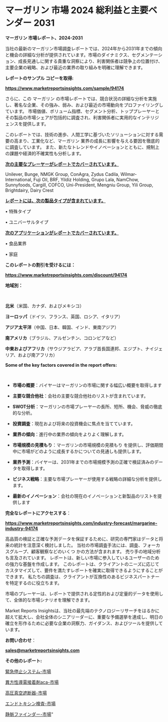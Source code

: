 # マーガリン 市場 2024 総利益と主要ベンダー 2031

<strong>マーガリン 市場レポート、2024-2031</strong>

当社の最新のマーガリン市場調査レポートでは、2024年から2031年までの傾向と機会の詳細な分析が提供されています。市場のダイナミクス、セグメンテーション、成長見通しに関する貴重な洞察により、利害関係者は競争上の位置付け、主要企業の戦略、および最近の業界の取り組みを明確に理解できます。



<strong>レポートのサンプル コピーを取得:</strong> <a href=https://www.marketreportsinsights.com/sample/94174>

<strong><u>https://www.marketreportsinsights.com/sample/94174</u></strong></a>

さらに、この マーガリン の市場レポートでは、競合状況の詳細な分析を実施し、著名な企業、その強み、弱み、および最近の市場動向をプロファイリングしています。 市場価値、ボリューム指標、セグメント分析、トッププレーヤーとその製品の市場シェアが包括的に調査され、利害関係者に実用的なインテリジェンスを提供します。

このレポートでは、技術の進歩、人間工学に基づいたソリューションに対する需要の高まり、工業化など、マーガリン 業界の成長に影響を与える要因を徹底的に調査しています。 また、新たなトレンドやイノベーションとともに、規制上の課題や経済的不確実性も分析します。



<strong><u>次の主要なプレーヤーがレポートでカバーされています。</u></strong>

Unilever, Bunge, NMGK Group, ConAgra, Zydus Cadila, Wilmar-International, Fuji Oil, BRF, Yildiz Holding, Grupo Lala, NamChow, Sunnyfoods, Cargill, COFCO, Uni-President, Mengniu Group, Yili Group, Brightdairy, Dairy Crest



<strong><u><b>レポートには、次の製品タイプが含まれています。</b></u></strong>

• 特殊タイプ

• ユニバーサルタイプ



<strong><u><b>次のアプリケーションがレポートでカバーされています。</b></u></strong>

• 食品業界

• 家庭



<strong><b>このレポートの割引を受けるには：</b></strong>

<a href=https://www.marketreportsinsights.com/discount/94174>

<strong><u>https://www.marketreportsinsights.com/discount/94174</u></strong></a>



<strong>地域別：</strong>

<strong> </strong>



<strong>北米</strong>（米国、カナダ、およびメキシコ）



<strong>ヨーロッパ</strong>（ドイツ、フランス、英国、ロシア、イタリア）



<strong>アジア太平洋</strong>（中国、日本、韓国、インド、東南アジア）



<strong>南アメリカ</strong>（ブラジル、アルゼンチン、コロンビアなど）



<strong>中東およびアフリカ</strong>（サウジアラビア、アラブ首長国連邦、エジプト、ナイジェリア、および南アフリカ）



<strong>Some of the key factors covered in the report offers:</strong>

<strong> </strong>
<ul>
  <li>

<strong>市場の概要</strong>：バイヤーはマーガリンの市場に関する幅広い概要を取得します</li>
  <li>

<strong>主要な競合他社</strong>：会社の主要な競合他社のリストが含まれています。</li>
  <li>

<strong>SWOT分析</strong>：マーガリンの市場プレーヤーの長所、短所、機会、脅威の徹底的な分析。</li>
  <li>

<strong>投資調査</strong>：現在および将来の投資機会に焦点を当てています。</li>
  <li>

<strong>業界の傾向</strong>：進行中の業界の傾向をよりよく理解します。</li>
  <li>

<strong>市場規模の見積もり</strong>：マーガリンの市場規模の見積もり を提供し、評価期間中に市場がどのように成長するかについての見通しも提供します。</li>
  <li>

<strong>業界予測</strong>：バイヤーは、2031年までの市場規模予測の正確で検証済みのデータを取得します。</li>
  <li>

<strong>ビジネス戦略</strong>：主要な市場プレーヤーが使用する戦略の詳細な分析を提供します。</li>
  <li>

<strong>最新のイノベーション</strong>：会社の現在のイノベーションと新製品のリストを提供します</li>
</ul>


<strong>完全なレポートにアクセスする</strong>：

<a href=https://www.marketreportsinsights.com/industry-forecast/margarine-industry-94174>

<strong><u>https://www.marketreportsinsights.com/industry-forecast/margarine-industry-94174</u></strong></a>

高品質の検証と正確な予測データを保証するために、研究の専門家はデータと将来の統計を注意深く検討しました。 当社の市場調査手法には、調査、フォーカスグループ、顧客観察などのいくつ かの方法が含まれます。 売り手の地域分析も言及されています。 レポートは、新しい市場に参入しているユーザーのための強力な基盤を作成します。 このレポートは、クライアントのニーズに応じてカスタマイズして、要件を満たすレポートを確実に取得できるようにすることができます。 私たちの調査は、クライアントが互換性のあるビジネスパートナーを特定するのに役立ちます。

市場のプレーヤーは、レポートで提供される定性的および定量的データを使用して、全体的な市場シナリオを理解できます。

Market Reports Insightsは、当社の最先端のテクノロジーリサーチをはるかに超えて拡大し、会社全体のシニアリーダーに、重要な予備選挙を達成し、明日の確立を形作るために必要な企業の洞察力、ガイダンス、およびツールを提供しています。



<strong><b>お問い合わせ</b></strong>：

<a href=mailto:sales@marketreportsinsights.com>

<strong><u>sales@marketreportsinsights.com</u></strong></a>



<strong>その他のレポート:</strong>

<a href=https://www.linkedin.com/pulse/緊急停止システム-市場-2030-年までの需要に焦点を当てた-2023-年調査レポート-pr-news-hub-g4kjf/>緊急停止システム-市場</a>

<a href=https://www.linkedin.com/pulse/異方性導電接着剤aca-市場-2023-新興市場-将来の動向と市場需要-y0azf/>異方性導電接着剤aca-市場</a>

<a href=https://www.linkedin.com/pulse/高圧真空遮断器-市場-2023-推進要因と成長機会-2030-analytics-achievers-24-analysis-ilcjf/>高圧真空遮断器-市場</a>

<a href=https://www.linkedin.com/pulse/エンドトキシン検査-市場-2023-総利益と主要ベンダー-2030-data-dive-discoveries-24-analysis-mjppf/>エンドトキシン検査-市場</a>

<a href=https://www.linkedin.com/pulse/静脈ファインダー-市場-2023-収益と成長ドライバー-2030-pr-news-hub-vaxsf/>静脈ファインダー-市場</a>"
